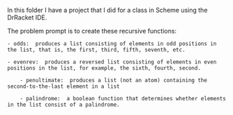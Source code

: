 In this folder I have a project that I did for a class in Scheme using the DrRacket IDE. 

The problem prompt is to create these recursive functions:

	- odds:  produces a list consisting of elements in odd positions in the list, that is, the first, third, fifth, seventh, etc.
	
	- evenrev:  produces a reversed list consisting of elements in even positions in the list, for example, the sixth, fourth, second.
	
    	- penultimate:  produces a list (not an atom) containing the second-to-the-last element in a list
	
    	- palindrome:  a boolean function that determines whether elements in the list consist of a palindrome. 
	
